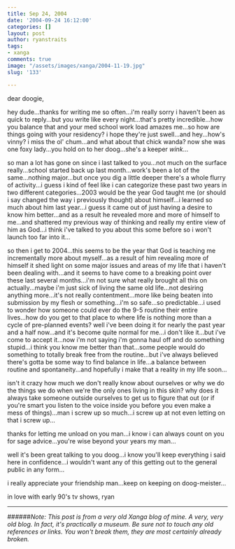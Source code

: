 ```yaml
---
title: Sep 24, 2004
date: '2004-09-24 16:12:00'
categories: []
layout: post
author: ryanstraits
tags:
- xanga
comments: true
image: "/assets/images/xanga/2004-11-19.jpg"
slug: '133'

---
```

dear doogie,

<!-- break -->

hey dude...thanks for writing me so often...i'm really sorry i haven't been as quick to reply...but you write like every night...that's pretty incredible...how you balance that and your med school work load amazes me...so how are things going with your residency? i hope they're just swell...and hey...how's vinny? i miss the ol' chum...and what about that chick wanda? now she was one foxy lady...you hold on to her doog...she's a keeper *wink*...

so man a lot has gone on since i last talked to you...not much on the surface really...school started back up last month...work's been a lot of the same...nothing major...but once you dig a little deeper there's a whole flurry of activity...i guess i kind of feel like i can categorize these past two years in two different categories...2003 would be the year God taught me (or should i say changed the way i previously thought) about himself...i learned so much about him last year...i guess it came out of just having a desire to know him better...and as a result he revealed more and more of himself to me...and shattered my previous way of thinking and really my entire view of him as God...i think i've talked to you about this some before so i won't launch too far into it...

so then i get to 2004...this seems to be the year that God is teaching me incrementally more about myself...as a result of him revealing more of himself it shed light on some major issues and areas of my life that i haven't been dealing with...and it seems to have come to a breaking point over these last several months...i'm not sure what really brought all this on actually...maybe i'm just sick of living the same old life...not desiring anything more...it's not really contentment...more like being beaten into submission by my flesh or something...i'm so safe...so predictable...i used to wonder how someone could ever do the 9-5 routine their entire lives...how do you get to that place to where life is nothing more than a cycle of pre-planned events? well i've been doing it for nearly the past year and a half now...and it's become quite normal for me...i don't like it...but i've come to accept it...now i'm not saying i'm gonna haul off and do something stupid...i think you know me better than that...some people would do something to totally break free from the routine...but i've always believed there's gotta be some way to find balance in life...a balance between routine and spontaneity...and hopefully i make that a reality in my life soon...

isn't it crazy how much we don't really know about ourselves or why we do the things we do when we're the only ones living in this skin? why does it always take someone outside ourselves to get us to figure that out (or if you're smart you listen to the voice inside you before you even make a mess of things)...man i screw up so much...i screw up at not even letting on that i screw up...

thanks for letting me unload on you man...i know i can always count on you for sage advice...you're wise beyond your years my man...

well it's been great talking to you doog...i know you'll keep everything i said here in confidence...i wouldn't want any of this getting out to the general public in any form...

i really appreciate your friendship man...keep on keeping on doog-meister...

in love with early 90's tv shows,
ryan

---

######*Note: This post is from a very old Xanga blog of mine. A very, very old blog. In fact, it's practically a museum. Be sure not to touch any old references or links. You won't break them, they are most certainly already broken.*